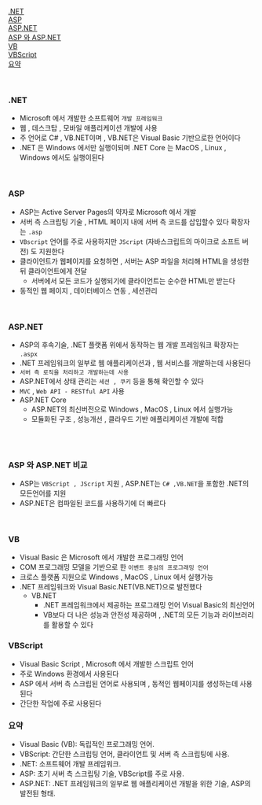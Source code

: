 [.NET](#net)<br>
[ASP](#asp)<br>
[ASP.NET](#aspnet)<br>
[ASP 와 ASP.NET](#asp-와-aspnet-비교)<br>
[VB](#vb)<br>
[VBScript](#vbscript)<br>
[요약](#요약)<br>

<br>

### .NET

- Microsoft 에서 개발한 소프트웨어 `개발 프레임워크`
- 웹 , 데스크탑 , 모바일 애플리케이션 개발에 사용
- 주 언어로 C# , VB.NET이며 , VB.NET은 Visual Basic 기반으로한 언어이다
- .NET 은 Windows 에서만 실행이되며 .NET Core 는 MacOS , Linux , Windows 에서도 실행이된다

<br> 

### ASP

- ASP는 Active Server Pages의 약자로 Microsoft 에서 개발
- 서버 측 스크립팅 기술 , HTML 페이지 내에 서버 측 코드를 삽입할수 있다 확장자는 `.asp`
- `VBscript` 언어를 주로 사용하지만  `JScript` (자바스크립트의 마이크로 소프트 버전) 도 지원한다
- 클라이언트가 웹페이지를 요청하면 , 서버는 ASP 파일을 처리해 HTML을 생성한 뒤 클라이언트에게 전달
    - 서버에서 모든 코드가 실행되기에 클라이언트는 순수한 HTML만 받는다
- 동적인 웹 페이지 , 데이터베이스 연동 , 세션관리

<br>

### ASP.NET

- ASP의 후속기술, .NET 플랫폼 위에서 동작하는 웹 개발 프레임워크 확장자는 `.aspx`
- .NET 프레임워크의 일부로 웹 애플리케이션과 , 웹 서비스를 개발하는데 사용된다
- `서버 측 로직을 처리하고 개발하는데 사용`
- ASP.NET에서 상태 관리는 `세션 , 쿠키` 등을 통해 확인할 수 있다
- `MVC` , `Web API - RESTful API` 사용
- ASP.NET Core
    - ASP.NET의 최신버전으로 Windows , MacOS , Linux 에서 실행가능
    - 모듈화된 구조 , 성능개선 , 클라우드 기반 애플리케이션 개발에 적합

<br><br>

### ASP 와 ASP.NET 비교

- ASP는 `VBScript , JScript` 지원 , ASP.NET는 `C# ,VB.NET`을 포함한 .NET의 모든언어를 지원
- ASP.NET은 컴파일된 코드를 사용하기에 더 빠르다

<br>

### VB

- Visual Basic 은 Microsoft 에서 개발한 프로그래밍 언어
- COM 프로그래밍 모델을 기반으로 한 `이벤트 중심의 프로그래밍 언어`
- 크로스 플랫폼 지원으로 Windows , MacOS , Linux 에서 실행가능
- .NET 프레임워크와 Visual Basic.NET(VB.NET)으로 발전했다
    - VB.NET
        - .NET 프레임워크에서 제공하는 프로그래밍 언어 Visual Basic의 최신언어
        - VB보다 더 나은 성능과 안전성 제공하며 , .NET의 모든 기능과 라이브러리를 활용할 수 있다

### VBScript

- Visual Basic Script , Microsoft 에서 개발한 스크립트 언어
- 주로 Windows 환경에서 사용된다
- ASP 에서 서버 측 스크립된 언어로 사용되며 , 동적인 웹페이지를 생성하는데 사용된다
- 간단한 작업에 주로 사용된다

### 요약

- Visual Basic (VB): 독립적인 프로그래밍 언어.
- VBScript: 간단한 스크립팅 언어, 클라이언트 및 서버 측 스크립팅에 사용.
- .NET: 소프트웨어 개발 프레임워크.
- ASP: 초기 서버 측 스크립팅 기술, VBScript를 주로 사용.
- ASP.NET: .NET 프레임워크의 일부로 웹 애플리케이션 개발을 위한 기술, ASP의 발전된 형태.